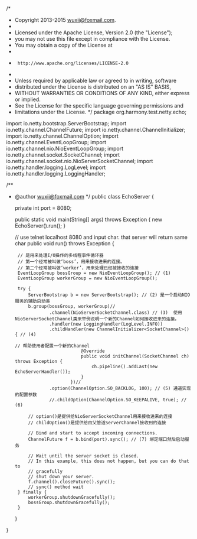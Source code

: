 /*
 * Copyright 2013-2015 wuxii@foxmail.com.
 *
 * Licensed under the Apache License, Version 2.0 (the "License");
 * you may not use this file except in compliance with the License.
 * You may obtain a copy of the License at
 *
 *      http://www.apache.org/licenses/LICENSE-2.0
 *
 * Unless required by applicable law or agreed to in writing, software
 * distributed under the License is distributed on an "AS IS" BASIS,
 * WITHOUT WARRANTIES OR CONDITIONS OF ANY KIND, either express or implied.
 * See the License for the specific language governing permissions and
 * limitations under the License.
 */
package org.harmony.test.netty.echo;

import io.netty.bootstrap.ServerBootstrap;
import io.netty.channel.ChannelFuture;
import io.netty.channel.ChannelInitializer;
import io.netty.channel.ChannelOption;
import io.netty.channel.EventLoopGroup;
import io.netty.channel.nio.NioEventLoopGroup;
import io.netty.channel.socket.SocketChannel;
import io.netty.channel.socket.nio.NioServerSocketChannel;
import io.netty.handler.logging.LogLevel;
import io.netty.handler.logging.LoggingHandler;

/**
 * @author wuxii@foxmail.com
 */
public class EchoServer {

    private int port = 8080;

    public static void main(String[] args) throws Exception {
        new EchoServer().run();
    }

    // use telnet localhost 8080 and input char. that server will return same char
    public void run() throws Exception {

        // 是用来处理I/O操作的多线程事件循环器
        // 第一个经常被叫做‘boss’，用来接收进来的连接。
        // 第二个经常被叫做‘worker’，用来处理已经被接收的连接
        EventLoopGroup bossGroup = new NioEventLoopGroup(); // (1)
        EventLoopGroup workerGroup = new NioEventLoopGroup();

        try {
            ServerBootstrap b = new ServerBootstrap(); // (2) 是一个启动NIO服务的辅助启动类
            b.group(bossGroup, workerGroup)//
                    .channel(NioServerSocketChannel.class) // (3)  使用NioServerSocketChannel类来举例说明一个新的Channel如何接收进来的连接。
                    .handler(new LoggingHandler(LogLevel.INFO))
                    .childHandler(new ChannelInitializer<SocketChannel>() { // (4)
                                                                            // 帮助使用者配置一个新的Channel
                                @Override
                                public void initChannel(SocketChannel ch) throws Exception {
                                    ch.pipeline().addLast(new EchoServerHandler());
                                }
                            })//
                    .option(ChannelOption.SO_BACKLOG, 100); // (5) 通道实现的配置参数
                    //.childOption(ChannelOption.SO_KEEPALIVE, true); // (6)
            
            // option()是提供给NioServerSocketChannel用来接收进来的连接
            // childOption()是提供给由父管道ServerChannel接收到的连接

            // Bind and start to accept incoming connections.
            ChannelFuture f = b.bind(port).sync(); // (7) 绑定端口然后启动服务

            // Wait until the server socket is closed.
            // In this example, this does not happen, but you can do that to
            // gracefully
            // shut down your server.
            f.channel().closeFuture().sync();
            // sync() method wait
        } finally {
            workerGroup.shutdownGracefully();
            bossGroup.shutdownGracefully();
        }
    }

}

